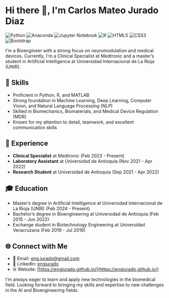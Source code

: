 # Hi there 👋, I'm Carlos Mateo Jurado Diaz

![Python](https://img.shields.io/badge/python-3670A0?style=for-the-badge&logo=python&logoColor=ffdd54)
![Anaconda](https://img.shields.io/badge/Anaconda-%2344A833.svg?style=for-the-badge&logo=anaconda&logoColor=white)
![Jupyter Notebook](https://img.shields.io/badge/jupyter-%23FA0F00.svg?style=for-the-badge&logo=jupyter&logoColor=white)
![R](https://img.shields.io/badge/r-%23276DC3.svg?style=for-the-badge&logo=r&logoColor=white)
![HTML5](https://img.shields.io/badge/html5-%23E34F26.svg?style=for-the-badge&logo=html5&logoColor=white)
![CSS3](https://img.shields.io/badge/css3-%231572B6.svg?style=for-the-badge&logo=css3&logoColor=white)
![Bootstrap](https://img.shields.io/badge/bootstrap-%238511FA.svg?style=for-the-badge&logo=bootstrap&logoColor=white)

I'm a Bioengineer with a strong focus on neuromodulation and medical devices. Currently, I'm a Clinical Specialist at Medtronic and a master’s student in Artificial Intelligence at Universidad Internacional de La Rioja (UNIR).

## 🧠 Skills
- Proficient in Python, R, and MATLAB
- Strong foundation in Machine Learning, Deep Learning, Computer Vision, and Natural Language Processing (NLP)
- Skilled in Biomechanics, Biomaterials, and Medical Device Regulation (MDR)
- Known for my attention to detail, teamwork, and excellent communication skills

## 💼 Experience
- **Clinical Specialist** at Medtronic (Feb 2023 - Present)
- **Laboratory Assistant** at Universidad de Antioquia (Nov 2021 - Apr 2022)
- **Research Student** at Universidad de Antioquia (Sep 2021 - Apr 2022)

## 🎓 Education
- Master’s degree in Artificial Intelligence at Universidad Internacional de La Rioja (UNIR) (Feb 2024 - Present)
- Bachelor’s degree in Bioengineering at Universidad de Antioquia (Feb 2015 - Jun 2022)
- Exchange student in Biotechnology Engineering at Universidad Veracruzana (Feb 2019 - Jul 2019)

## 🌐 Connect with Me
- 📧 Email: eng.jurado@gmail.com
- 💼 LinkedIn: [engjurado](https://www.linkedin.com/in/engjurado/)
- 🌐 Website: [https://engjurado.github.io/](https://engjurado.github.io/)

I'm always eager to learn and apply new technologies in the biomedical field. Looking forward to bringing my skills and expertise to new challenges in the AI and Bioengineering fields.
